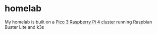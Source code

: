 # homelab
My homelab is built on a [Pico 3 Raspberry Pi 4 cluster](https://www.picocluster.com/collections/raspberry-pi4/products/pico-3-raspberry-pi4) 
running Raspbian Buster Lite and k3s
